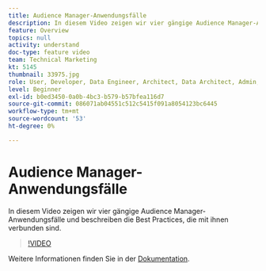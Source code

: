 ```yaml
---
title: Audience Manager-Anwendungsfälle
description: In diesem Video zeigen wir vier gängige Audience Manager-Anwendungsfälle und beschreiben die Best Practices, die mit ihnen verbunden sind.
feature: Overview
topics: null
activity: understand
doc-type: feature video
team: Technical Marketing
kt: 5145
thumbnail: 33975.jpg
role: User, Developer, Data Engineer, Architect, Data Architect, Admin, Leader
level: Beginner
exl-id: b0ed3450-0a0b-4bc3-b579-b57bfea116d7
source-git-commit: 086071ab04551c512c5415f091a8054123bc6445
workflow-type: tm+mt
source-wordcount: '53'
ht-degree: 0%

---
```


# Audience Manager-Anwendungsfälle

In diesem Video zeigen wir vier gängige Audience Manager-Anwendungsfälle und beschreiben die Best Practices, die mit ihnen verbunden sind.

>[!VIDEO](https://video.tv.adobe.com/v/33975/?quality=12)

Weitere Informationen finden Sie in der [Dokumentation](https://experienceleague.adobe.com/docs/audience-manager/user-guide/aam-home.html).
